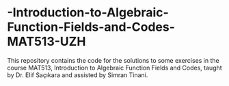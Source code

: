 # -Introduction-to-Algebraic-Function-Fields-and-Codes-MAT513-UZH
This repository contains the code for the solutions to some exercises in the course MAT513, Introduction to Algebraic Function Fields and Codes, taught by Dr. Elif Saçıkara and assisted by Simran Tinani.
